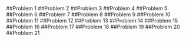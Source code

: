 ##Problem 1
##Problem 2
##Problem 3
##Problem 4
##Problem 5
##Problem 6
##Problem 7
##Problem 8
##Problem 9
##Problem 10
##Problem 11
##Problem 12
##Problem 13
##Problem 14
##Problem 15
##Problem 16
##Problem 17
##Problem 18
##Problem 19
##Problem 20
##Problem 21
